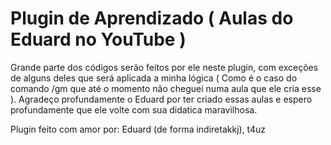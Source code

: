 # Plugin de Aprendizado ( Aulas do Eduard no YouTube )

Grande parte dos códigos serão feitos por ele neste plugin, com exceções de alguns deles que será aplicada a minha lógica ( Como é o caso do comando /gm que até o momento não cheguei numa aula que ele cria esse ).
Agradeço profundamente o Eduard por ter criado essas aulas e espero profundamente que ele volte com sua didatica maravilhosa.

Plugin feito com amor por: Eduard (de forma indiretakkj), t4uz 

